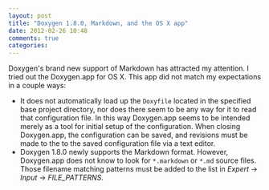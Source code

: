```yaml
---
layout: post
title: "Doxygen 1.8.0, Markdown, and the OS X app"
date: 2012-02-26 10:48
comments: true
categories: 
---
```


Doxygen's brand new support of Markdown has attracted my attention. I tried out the Doxygen.app for OS X. This app did not match my expectations in a couple ways:

* It does not automatically load up the `Doxyfile` located in the specified base project directory, nor does there seem to be any way for it to read that configuration file. In this way Doxygen.app seems to be intended merely as a tool for initial setup of the configuration. When closing Doxygen.app, the configuration can be saved, and revisions must be made to the to the saved configuration file via a text editor.
* Doxygen 1.8.0 newly supports the Markdown format. However, Doxygen.app does not know to look for `*.markdown` or `*.md` source files. Those filename matching patterns must be added to the list in *Expert* -> *Input* -> *FILE_PATTERNS*.
